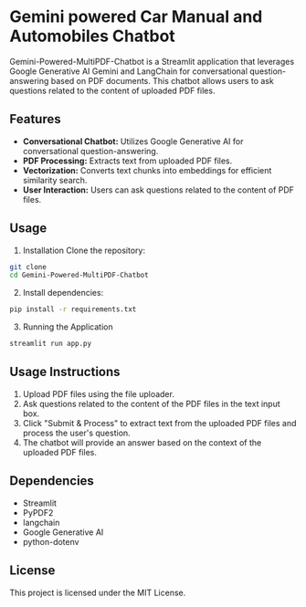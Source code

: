 # Gemini powered Car Manual and Automobiles Chatbot

Gemini-Powered-MultiPDF-Chatbot is a Streamlit application that leverages Google Generative AI Gemini and LangChain for conversational question-answering based on PDF documents. This chatbot allows users to ask questions related to the content of uploaded PDF files.

## Features
- **Conversational Chatbot:** Utilizes Google Generative AI for conversational question-answering.
- **PDF Processing:** Extracts text from uploaded PDF files.
- **Vectorization:** Converts text chunks into embeddings for efficient similarity search.
- **User Interaction:** Users can ask questions related to the content of PDF files.

## Usage
1. Installation
Clone the repository:

```bash
git clone 
cd Gemini-Powered-MultiPDF-Chatbot
```

2. Install dependencies:

```bash
pip install -r requirements.txt
```

3. Running the Application
```bash
streamlit run app.py
```

## Usage Instructions
   
1. Upload PDF files using the file uploader.
2. Ask questions related to the content of the PDF files in the text input box.
3. Click "Submit & Process" to extract text from the uploaded PDF files and process the user's question.
4. The chatbot will provide an answer based on the context of the uploaded PDF files.
   
## Dependencies
- Streamlit
- PyPDF2
- langchain
- Google Generative AI
- python-dotenv

## License
This project is licensed under the MIT License.
